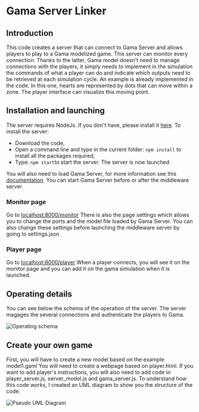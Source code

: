 # Gama Server Linker

## Introduction

This code creates a server that can connect to Gama Server and allows players to play to a Gama modelized game.
This server can monitor every connection. Thanks to the latter, Gama model doesn't need to manage connections with the players, it simply needs to implement in the simulation the commands of what a player can do and indicate which outputs need to be retrieved at each simulation cycle.
An example is already implemented in the code. In this one, hearts are represented by dots that can move within a zone. The player interface can visualize this moving point.

## Installation and launching

The server requires NodeJs. If you don't have, please install it [here](https://nodejs.org/).
To install the server:
- Download the code,
- Open a command line and type in the current folder: ```npm install``` to install all the packages required,
- Type: ```npm start```to start the server.
The server is now launched

You will also need to load Gama Server, for more information see this [documentation](https://gama-platform.org/wiki/HeadlessServer). You can start Gama Server before or after the middleware server.

### Monitor page

Go to [localhost:8000/monitor](http:localhost:8000/monitor)
There is also the page settings which allows you to change the ports and the model file loaded by Gama Server. You can also change these settings before launching the middleware server by going to settings.json

### Player page

Go to [localhost:8000/player](http:localhost:8000/player)
When a player connects, you will see it on the monitor page and you can add it on the gama simulation when it is launched.

## Operating details

You can see below the schema of the operation of the server. The server magages the several connections and authenticate the players to Gama.

![Operating schema](https://github.com/leonsi7/gama-server-middleware/assets/104212258/1b5cd07b-3726-4b06-badc-aa8bfa7fa146)


## Create your own game
First, you will have to create a new model based on the example model1.gaml
You will need to create a webpage based on player.html.
If you want to add player's instructions, you will also need to add code in player_server.js, server_model.js and gama_server.js. To understand how this code works, I created an UML diagram to show you the structure of the code.

![Pseudo UML Diagram](https://github.com/leonsi7/gama-server-middleware/assets/104212258/ae3ac0c4-1663-47b0-b916-dbad47586010)

